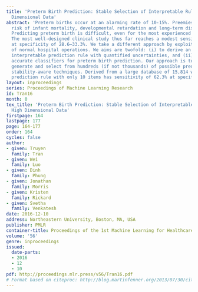```yaml
---
title: 'Preterm Birth Prediction: Stable Selection of Interpretable Rules from High
  Dimensional Data'
abstract: 'Preterm births occur at an alarming rate of 10-15%. Preemies have a higher
  risk of infant mortality, developmental retardation and long-term disabilities.
  Predicting preterm birth is difficult, even for the most experienced clinicians.
  The most well-designed clinical study thus far reaches a modest sensitivity of 18.2–24.2%
  at specificity of 28.6–33.3%. We take a different approach by exploiting databases
  of normal hospital operations. We aims are twofold: (i) to derive an easy-to-use,
  interpretable prediction rule with quantified uncertainties, and (ii) to construct
  accurate classifiers for preterm birth prediction. Our approach is to automatically
  generate and select from hundreds (if not thousands) of possible predictors using
  stability-aware techniques. Derived from a large database of 15,814 women, our simplified
  prediction rule with only 10 items has sensitivity of 62.3% at specificity of 81.5%.'
layout: inproceedings
series: Proceedings of Machine Learning Research
id: Tran16
month: 0
tex_title: 'Preterm Birth Prediction: Stable Selection of Interpretable Rules from
  High Dimensional Data'
firstpage: 164
lastpage: 177
page: 164-177
order: 164
cycles: false
author:
- given: Truyen
  family: Tran
- given: Wei
  family: Luo
- given: Dinh
  family: Phung
- given: Jonathan
  family: Morris
- given: Kristen
  family: Rickard
- given: Svetha
  family: Venkatesh
date: 2016-12-10
address: Northeastern University, Boston, MA, USA
publisher: PMLR
container-title: Proceedings of the 1st Machine Learning for Healthcare Conference
volume: '56'
genre: inproceedings
issued:
  date-parts:
  - 2016
  - 12
  - 10
pdf: http://proceedings.mlr.press/v56/Tran16.pdf
# Format based on citeproc: http://blog.martinfenner.org/2013/07/30/citeproc-yaml-for-bibliographies/
---
```

